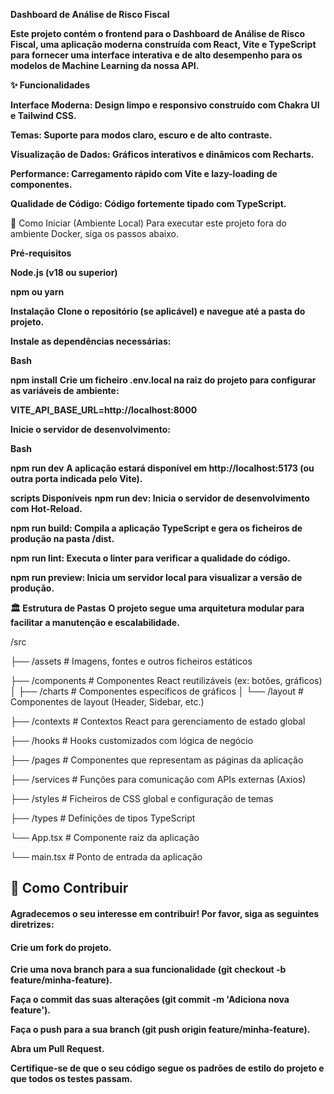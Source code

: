 **Dashboard de Análise de Risco Fiscal**

**Este projeto contém o frontend para o Dashboard de Análise de Risco Fiscal, uma aplicação moderna construída com React, Vite e TypeScript para fornecer uma interface interativa e de alto desempenho para os modelos de Machine Learning da nossa API.**

**✨ Funcionalidades**

**Interface Moderna: Design limpo e responsivo construído com Chakra UI e Tailwind CSS.**

**Temas: Suporte para modos claro, escuro e de alto contraste.**

**Visualização de Dados: Gráficos interativos e dinâmicos com Recharts.**

**Performance: Carregamento rápido com Vite e lazy-loading de componentes.**

**Qualidade de Código: Código fortemente tipado com TypeScript.**

🚀 Como Iniciar (Ambiente Local)
Para executar este projeto fora do ambiente Docker, siga os passos abaixo.

**Pré-requisitos**

**Node.js (v18 ou superior)**

**npm ou yarn**

**Instalação**
**Clone o repositório (se aplicável) e navegue até a pasta do projeto.**

**Instale as dependências necessárias:**

**Bash**

**npm install**
**Crie um ficheiro .env.local na raiz do projeto para configurar as variáveis de ambiente:**

**VITE_API_BASE_URL=http://localhost:8000**

**Inicie o servidor de desenvolvimento:**

**Bash**

**npm run dev**
**A aplicação estará disponível em http://localhost:5173 (ou outra porta indicada pelo Vite).**

**scripts Disponíveis**
**npm run dev: Inicia o servidor de desenvolvimento com Hot-Reload.**

**npm run build: Compila a aplicação TypeScript e gera os ficheiros de produção na pasta /dist.**

**npm run lint: Executa o linter para verificar a qualidade do código.**

**npm run preview: Inicia um servidor local para visualizar a versão de produção.**

**🏛️ Estrutura de Pastas**
**O projeto segue uma arquitetura modular para facilitar a manutenção e escalabilidade.**

/src

├── /assets         # Imagens, fontes e outros ficheiros estáticos

├── /components     # Componentes React reutilizáveis (ex: botões, gráficos)
│   ├── /charts     # Componentes específicos de gráficos
│   └── /layout     # Componentes de layout (Header, Sidebar, etc.)

├── /contexts       # Contextos React para gerenciamento de estado global

├── /hooks          # Hooks customizados com lógica de negócio

├── /pages          # Componentes que representam as páginas da aplicação

├── /services       # Funções para comunicação com APIs externas (Axios)

├── /styles         # Ficheiros de CSS global e configuração de temas

├── /types          # Definições de tipos TypeScript

└── App.tsx         # Componente raiz da aplicação

└── main.tsx        # Ponto de entrada da aplicação

## 🤝 Como Contribuir

#### Agradecemos o seu interesse em contribuir! Por favor, siga as seguintes diretrizes:

#### Crie um fork do projeto.

**Crie uma nova branch para a sua funcionalidade (git checkout -b feature/minha-feature).**

**Faça o commit das suas alterações (git commit -m 'Adiciona nova feature').**

**Faça o push para a sua branch (git push origin feature/minha-feature).**

**Abra um Pull Request.**

**Certifique-se de que o seu código segue os padrões de estilo do projeto e que todos os testes passam.**






